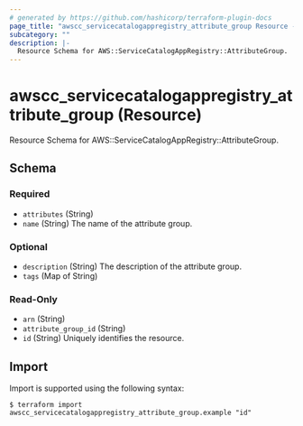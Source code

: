 ```yaml
---
# generated by https://github.com/hashicorp/terraform-plugin-docs
page_title: "awscc_servicecatalogappregistry_attribute_group Resource - terraform-provider-awscc"
subcategory: ""
description: |-
  Resource Schema for AWS::ServiceCatalogAppRegistry::AttributeGroup.
---
```


# awscc_servicecatalogappregistry_attribute_group (Resource)

Resource Schema for AWS::ServiceCatalogAppRegistry::AttributeGroup.



<!-- schema generated by tfplugindocs -->
## Schema

### Required

- `attributes` (String)
- `name` (String) The name of the attribute group.

### Optional

- `description` (String) The description of the attribute group.
- `tags` (Map of String)

### Read-Only

- `arn` (String)
- `attribute_group_id` (String)
- `id` (String) Uniquely identifies the resource.

## Import

Import is supported using the following syntax:

```shell
$ terraform import awscc_servicecatalogappregistry_attribute_group.example "id"
```
